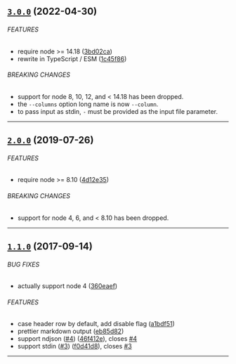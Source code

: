 ## [`3.0.0`](https://github.com/haltcase/tablemark-cli/compare/v2.0.0...v3.0.0) (2022-04-30)


###### FEATURES

* require node >= 14.18 ([3bd02ca](https://github.com/haltcase/tablemark-cli/commit/3bd02ca))
* rewrite in TypeScript / ESM ([1c45f86](https://github.com/haltcase/tablemark-cli/commit/1c45f86))


###### BREAKING CHANGES

* support for node 8, 10, 12, and < 14.18 has been dropped.
* the `--columns` option long name is now `--column`.
* to pass input as stdin, `-` must be provided as the input file parameter.

---

## [`2.0.0`](https://github.com/haltcase/tablemark-cli/compare/v1.1.0...v2.0.0) (2019-07-26)


###### FEATURES

* require node >= 8.10 ([4d12e35](https://github.com/haltcase/tablemark-cli/commit/4d12e35))


###### BREAKING CHANGES

* support for node 4, 6, and < 8.10 has been dropped.

---

## [`1.1.0`](https://github.com/haltcase/tablemark-cli/compare/360eaef...v1.1.0) (2017-09-14)


###### BUG FIXES

* actually support node 4 ([360eaef](https://github.com/haltcase/tablemark-cli/commit/360eaef))


###### FEATURES

* case header row by default, add disable flag ([a1bdf51](https://github.com/haltcase/tablemark-cli/commit/a1bdf51))
* prettier markdown output ([eb85d82](https://github.com/haltcase/tablemark-cli/commit/eb85d82))
* support ndjson ([#4](https://github.com/haltcase/tablemark-cli/issues/4)) ([46f412e](https://github.com/haltcase/tablemark-cli/commit/46f412e)), closes [#4](https://github.com/haltcase/tablemark-cli/issues/4)
* support stdin ([#3](https://github.com/haltcase/tablemark-cli/issues/3)) ([f0d41d8](https://github.com/haltcase/tablemark-cli/commit/f0d41d8)), closes [#3](https://github.com/haltcase/tablemark-cli/issues/3)


---

